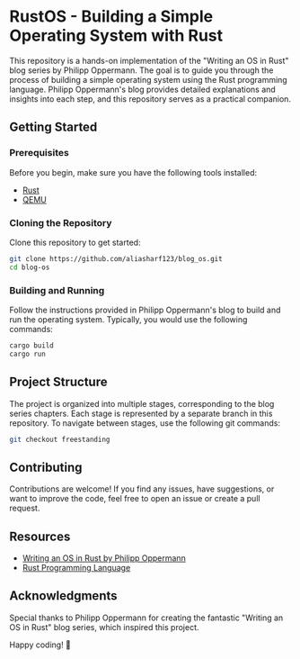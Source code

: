 # RustOS - Building a Simple Operating System with Rust

This repository is a hands-on implementation of the "Writing an OS in Rust" blog series by Philipp Oppermann. The goal is to guide you through the process of building a simple operating system using the Rust programming language. Philipp Oppermann's blog provides detailed explanations and insights into each step, and this repository serves as a practical companion.

## Getting Started

### Prerequisites

Before you begin, make sure you have the following tools installed:

- [Rust](https://www.rust-lang.org/tools/install)
- [QEMU](https://www.qemu.org/download/)

### Cloning the Repository

Clone this repository to get started:

```bash
git clone https://github.com/aliasharf123/blog_os.git
cd blog-os
```

### Building and Running

Follow the instructions provided in Philipp Oppermann's blog to build and run the operating system. Typically, you would use the following commands:

```bash
cargo build
cargo run
```

## Project Structure

The project is organized into multiple stages, corresponding to the blog series chapters. Each stage is represented by a separate branch in this repository. To navigate between stages, use the following git commands:

```bash
git checkout freestanding
```

## Contributing

Contributions are welcome! If you find any issues, have suggestions, or want to improve the code, feel free to open an issue or create a pull request.

## Resources

- [Writing an OS in Rust by Philipp Oppermann](https://os.phil-opp.com/)
- [Rust Programming Language](https://www.rust-lang.org/)

## Acknowledgments

Special thanks to Philipp Oppermann for creating the fantastic "Writing an OS in Rust" blog series, which inspired this project.

Happy coding! 🚀
